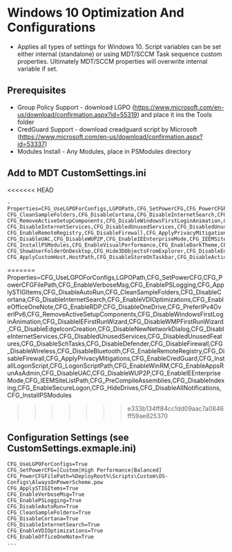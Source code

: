 # Windows 10 Optimization And Configurations
 - Applies all types of settings for Windows 10. Script variables can be set either internal (standalone) or using MDT/SCCM Task sequence custom properties. Ultimately MDT/SCCM properties will overwrite internal variable if set. 

## Prerequisites
 - Group Policy Support - download LGPO (https://www.microsoft.com/en-us/download/confirmation.aspx?id=55319) and place it ins the Tools folder
 - CredGuard Support - download creadguard script by Microsoft (https://www.microsoft.com/en-us/download/confirmation.aspx?id=53337)
 - Modules Install - Any Modules, place in PSModules directory
 
## Add to MDT CustomSettings.ini
<<<<<<< HEAD
    
	- Properties=CFG_UseLGPOForConfigs,LGPOPath,CFG_SetPowerCFG,CFG_PowerCFGFilePath,CFG_EnableVerboseMsg,CFG_ApplySTIGItems,CFG_DisableAutoRun,
	CFG_CleanSampleFolders,CFG_DisableCortana,CFG_DisableInternetSearch,CFG_EnableVDIOptimizations,CFG_EnableOfficeOneNote,CFG_EnableRDP,CFG_DisableOneDrive,CFG_PreferIPv4OverIPv6,
	CFG_RemoveActiveSetupComponents,CFG_DisableWindowsFirstLoginAnimation,CFG_DisableIEFirstRunWizard,CFG_DisableWMPFirstRunWizard,CFG_DisableEdgeIconCreation,CFG_DisableNewNetworkDialog,
	CFG_DisableInternetServices,CFG_DisabledUnusedServices,CFG_DisabledUnusedFeatures,CFG_DisableSchTasks,CFG_DisableDefender,CFG_DisableFirewall,CFG_DisableWireless,CFG_DisableBluetooth,
	CFG_EnableRemoteRegistry,CFG_DisableFirewall,CFG_ApplyPrivacyMitigations,CFG_EnableCredGuard,CFG_InstallLogonScript,CFG_LogonScriptPath,CFG_EnableWinRM,CFG_EnableAppsRunAsAdmin,
	CFG_DisableUAC,CFG_DisableWUP2P,CFG_EnableIEEnterpriseMode,CFG_IEEMSiteListPath,CFG_PreCompileAssemblies,CFG_EnableSecureLogon,CFG_HideDrives,CFG_DisableAllNotifications,
	CFG_InstallPSModules,CFG_EnableVisualPerformance,CFG_EnableDarkTheme,CFG_EnableNumlockStartup,CFG_ShowKnownExtensions,CFG_ShowHiddenFiles,CFG_ShowThisPCOnDesktop,
	CFG_ShowUserFolderOnDesktop,CFG_Hide3DObjectsFromExplorer,CFG_DisableEdgeShortcut,SCCMSiteServer,AppVolMgrServer,AdminMenuConfigPath,CFG_SetSmartScreenFilter,CFG_EnableStrictUAC,
	CFG_ApplyCustomHost,HostPath,CFG_DisableStoreOnTaskbar,CFG_DisableActionCenter,CFG_DisableFeedback,CFG_DisableWindowsUpgrades
=======
    Properties=CFG_UseLGPOForConfigs,LGPOPath,CFG_SetPowerCFG,CFG_PowerCFGFilePath,CFG_EnableVerboseMsg,CFG_EnablePSLogging,CFG_ApplySTIGItems,CFG_DisableAutoRun,CFG_CleanSampleFolders,CFG_DisableCortana,CFG_DisableInternetSearch,CFG_EnableVDIOptimizations,CFG_EnableOfficeOneNote,CFG_EnableRDP,CFG_DisableOneDrive,CFG_PreferIPv4OverIPv6,CFG_RemoveActiveSetupComponents,CFG_DisableWindowsFirstLoginAnimation,CFG_DisableIEFirstRunWizard,CFG_DisableWMPFirstRunWizard,CFG_DisableEdgeIconCreation,CFG_DisableNewNetworkDialog,CFG_DisableInternetServices,CFG_DisabledUnusedServices,CFG_DisabledUnusedFeatures,CFG_DisableSchTasks,CFG_DisableDefender,CFG_DisableFirewall,CFG_DisableWireless,CFG_DisableBluetooth,CFG_EnableRemoteRegistry,CFG_DisableFirewall,CFG_ApplyPrivacyMitigations,CFG_EnableCredGuard,CFG_InstallLogonScript,CFG_LogonScriptPath,CFG_EnableWinRM,CFG_EnableAppsRunAsAdmin,CFG_DisableUAC,CFG_DisableWUP2P,CFG_EnableIEEnterpriseMode,CFG_IEEMSiteListPath,CFG_PreCompileAssemblies,CFG_DisableIndexing,CFG_EnableSecureLogon,CFG_HideDrives,CFG_DisableAllNotifications,CFG_InstallPSModules
>>>>>>> e333b134ff84cc1dd09aac7a0846ff59ae825370

## Configuration Settings (see CustomSettings.exmaple.ini)
    CFG_UseLGPOForConfigs=True
    CFG_SetPowerCFG=[Custom|High Performance|Balanced]
    CFG_PowerCFGFilePath=%DeployRoot%\Scripts\Custom\OS-Configs\AlwaysOnPowerScheme.pow
    CFG_ApplySTIGItems=True
    CFG_EnableVerboseMsg=True
    CFG_EnablePSLogging=True
    CFG_DisableAutoRun=True
    CFG_CleanSampleFolders=True
    CFG_DisableCortana=True
    CFG_DisableInternetSearch=True
    CFG_EnableVDIOptimizations=True
    CFG_EnableOfficeOneNote=True
    ...





